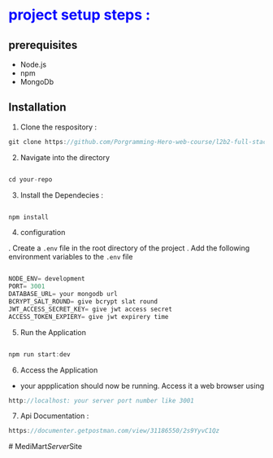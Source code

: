 # <p style="color: blue">project setup steps : <p>

## prerequisites

- Node.js
- npm
- MongoDb

## Installation

1. Clone the respository :

```ts
git clone https://github.com/Porgramming-Hero-web-course/l2b2-full-stack-a5-server-side-iammehedi4201.git

```

2. Navigate into the directory

```ts

cd your-repo

```

3. Install the Dependecies :

```ts

npm install

```

4. configuration

. Create a `.env` file in the root directory of the project
. Add the following environment variables to the `.env` file

```ts

NODE_ENV= development
PORT= 3001
DATABASE_URL= your mongodb url
BCRYPT_SALT_ROUND= give bcrypt slat round
JWT_ACCESS_SECRET_KEY= give jwt access secret
ACCESS_TOKEN_EXPIERY= give jwt expirery time

```

5. Run the Application

```ts

npm run start:dev

```

6. Access the Application

- your appplication should now be running. Access it a web browser using

```ts
http://localhost: your server port number like 3001

```

7. Api Documentation :

```ts
https://documenter.getpostman.com/view/31186550/2s9YyvC1Qz

```
#   M e d i M a r t _ S e r v e r _ S i t e  
 